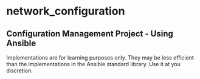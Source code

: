 # network_configuration
## Configuration Management Project - Using Ansible

Implementations are for learning purposes only. They may be less efficient than the implementations in the Ansible standard library. Use it at you discretion.
